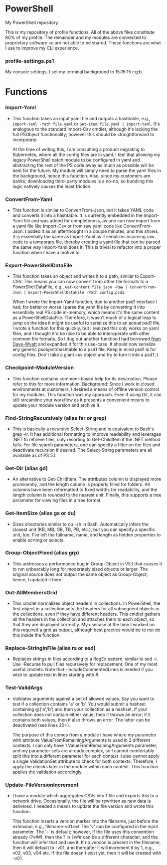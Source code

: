 # PowerShell
My PowerShell repository

This is my repository of profile functions. All of the above files constitute 80% of my profile. The remainder and my modules are connected to proprietary software so are not able to be shared. These functions are what I use to improve my CLI experience.

### profile-settings.ps1

  My console settings. I set my terminal background to 15:15:15 r:g:b.

# Functions

### Import-Yaml

* This function takes an input yaml file and outputs a hashtable, e.g., `Import-Yaml -Path file.yaml` or `Get-Item file.yaml | Import-Yaml`. It's analogous to the standard Import-Csv cmdlet, although it's lacking the full PSObject functionality; however this should be straightforward to incorporate.

  At the time of writing this, I am consulting a product migrating to Kubernetes, where all the config files are in yaml. I feel that allowing my legacy PowerShell batch module to be configured in yaml and abstracting the rest of the PS code away as much as possible will be best for the future. My module will simply need to parse the yaml files in the background, hence this function. Also, since my customers are banks, downloading third-party modules is a no-no, so bundling this logic natively causes the least friction.

### ConvertFrom-Yaml

* This function is similar to ConvertFrom-Json, but it takes YAML code and converts it into a hashtable. It is currently embedded in the Import-Yaml file and was added for completeness, as one can now import from a yaml file like Import-Csv or from raw yaml code like ConvertFrom-Json. I added it as an afterthought in a couple minutes, and this shows. It is essentially the same as Import-Yaml as it serializes incoming raw code to a temporary file, thereby creating a yaml file that can be parsed the same way Import-Yaml does it. This is trivial to refactor into a proper function when I have a motive to.

### Export-PowerShellDataFile

* This function takes an object and writes it to a path, similar to Export-CSV. This means you can now convert from other file formats to a PowerShellDataFile, e.g., `Get-Content file.json -Raw | ConvertFrom-Json | Export-PowerShellDataFile -Path config.psd1`.

  When I wrote the Import-Yaml function, due to another psd1 interface I had, for better or worse I parse the yaml file by converting it into essentially real PS code in-memory, which means it's the same content as a PowerShellDataFile. Therefore, it wasn't much of a logical leap to jump on the idea it might be useful to serialize this to an actual psd1 file. I wrote a function for this quickly, but I realized this only works on yaml files, and I thought it'd be nice to be able to interoperate with other common file formats. So I dug out another function I had borrowed [from Dave-Wyatt](https://stackoverflow.com/a/34383464/6076137) and expanded it for this use-case. It should now serialize any generic psobject/hashtable to a psd1 file. Keep in mind psd1 is for config files. Don't take a giant csv object and try to turn it into a psd1 ;)

### Checkpoint-ModuleVersion
* This function contains comment-based help for its description. Please refer to this for more information. Background: Since I work in closed environments at customers, I desired a means of offline version control for my modules. This function was my approach. Even if using Git, it can still streamline your workflow as it presents a convenient means to update your module version and archive it.

### Find-StringRecursively (alias fsr or grep)
* This is basically a recursive Select-String and is equivalent to Bash's grep -ir. It has additional formatting to improve readability and leverages .NET to retrieve files, only resorting to Get-ChildItem if the .NET method fails. For file search parameters, one can specify a filter on the files and deactivate recursion if desired. The Select-String parameters are all available as of PS 5.1.

### Get-Dir (alias gd)
* An alternative to Get-ChildItem. The attributes column is displayed more prominently, and the length column is properly filled for folders. All columns have been reformatted to fixed widths for readability, and the length column is rounded to the nearest unit. Finally, this supports a tree parameter for viewing files in a tree format.

### Get-ItemSize (alias gs or du)
* Sizes directories similar to du -sh in Bash. Automatically infers the closest unit (KB, MB, GB, TB, PB, etc.), but you can specify a specific unit, too. I've left the fullname, name, and length as hidden properties to enable sorting or selects.

### Group-ObjectFixed (alias grp)
* This addresses a performance bug in Group-Object in V5.1 that causes it to run unbearably long for moderately sized objects or larger. The original source does not output the same object as Group-Object; hence, I updated it here.

### Out-AllMembersGrid
* This cmdlet normalizes object headers in collections. In PowerShell, the first object in a collection sets the headers for all subsequent objects in the collections, even if they have different headers. This cmdlet gathers all the headers in the collection and attaches them to each object, so that they are displayed correctly. My usecase at the time I worked on this required a grid as output, although best practice would be to not do this inside the function.

### Replace-StringInFile (alias rs or sed)
* Replaces strings in files according to a RegEx pattern, similar to sed -i. Use -Recurse to pull files recursively for replacement. One of my most useful cmdlets. Note that -IncludeCommentedLines is needed if you wish to update text in lines starting with #.

### Test-ValidArgs
* Validates arguments against a set of allowed values. Say you want to test if a collection contains 'a' or 'b'. You would submit a hashset containing @('a','b') and then your collection as a hashset. If your collection does not contain either value, then it throws an error; if it contains both values, then it also throws an error. The latter can be deactivated (see lines 20+).

  The purpose of this comes from a module I have where my parameter with attribute ValueFromRemainingArguments is used in 2 different contexts. I can only have 1 ValueFromRemainingArguments parameter, and my parameter sets are already complex, so I cannot comfortably split this into a different parameter for each context. I also cannot apply a single ValidationSet attribute to check for both contexts. Therefore, I apply the checks later in the module within each context. This function applies the validation accordingly.

### Update-FileVersionIncrement

* I have a module which aggregates CSVs into 1 file and exports this to a network drive.  Occasionally, the file will be rewritten as new data is delivered. I needed a means to update the file version and wrote this function.

  This function inserts a version marker into the filename, just before the extension, e.g., filename-v01.ext The 'v' can be configured in the input parameter. The '-' is default; however, if the file uses this convention already (?v##), then the ? in ?v## can be a different character, and the function will infer that and use it. If no version is present in the filename, then it will default to -v01, and thereafter it will increment it by 1, e.g., v02, v03, v04 etc. If the file doesn't exist yet, then it will be created with -v01.
